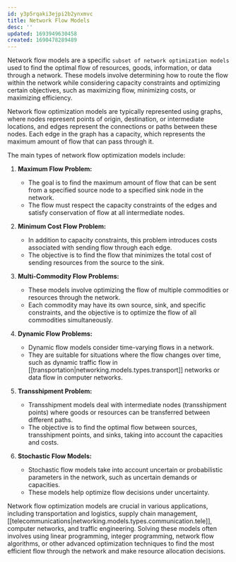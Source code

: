 ```yaml
---
id: y3p5rqaki3ejpi2b2ynxmvc
title: Network Flow Models
desc: ''
updated: 1693949630458
created: 1690478289489
---
```


Network flow models are a specific `subset of network optimization models` used to find the optimal flow of resources, goods, information, or data through a network. These models involve determining how to route the flow within the network while considering capacity constraints and optimizing certain objectives, such as maximizing flow, minimizing costs, or maximizing efficiency.

Network flow optimization models are typically represented using graphs, where nodes represent points of origin, destination, or intermediate locations, and edges represent the connections or paths between these nodes. Each edge in the graph has a capacity, which represents the maximum amount of flow that can pass through it.

The main types of network flow optimization models include:

1. **Maximum Flow Problem:**
   - The goal is to find the maximum amount of flow that can be sent from a specified source node to a specified sink node in the network.
   - The flow must respect the capacity constraints of the edges and satisfy conservation of flow at all intermediate nodes.

2. **Minimum Cost Flow Problem:**
   - In addition to capacity constraints, this problem introduces costs associated with sending flow through each edge.
   - The objective is to find the flow that minimizes the total cost of sending resources from the source to the sink.

3. **Multi-Commodity Flow Problems:**
   - These models involve optimizing the flow of multiple commodities or resources through the network.
   - Each commodity may have its own source, sink, and specific constraints, and the objective is to optimize the flow of all commodities simultaneously.

4. **Dynamic Flow Problems:**
   - Dynamic flow models consider time-varying flows in a network.
   - They are suitable for situations where the flow changes over time, such as dynamic traffic flow in [[transportation|networking.models.types.transport]] networks or data flow in computer networks.

5. **Transshipment Problem:**
   - Transshipment models deal with intermediate nodes (transshipment points) where goods or resources can be transferred between different paths.
   - The objective is to find the optimal flow between sources, transshipment points, and sinks, taking into account the capacities and costs.

6. **Stochastic Flow Models:**
   - Stochastic flow models take into account uncertain or probabilistic parameters in the network, such as uncertain demands or capacities.
   - These models help optimize flow decisions under uncertainty.

Network flow optimization models are crucial in various applications, including transportation and logistics, supply chain management, [[telecommunications|networking.models.types.communication.tele]], computer networks, and traffic engineering. Solving these models often involves using linear programming, integer programming, network flow algorithms, or other advanced optimization techniques to find the most efficient flow through the network and make resource allocation decisions.